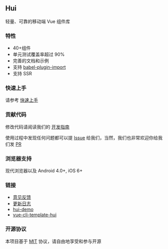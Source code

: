 <div class="h-doc-intro">
  <h2>Hui</h2>
  <p>轻量、可靠的移动端 Vue 组件库</p>
</div>

### 特性

* 40+组件
* 单元测试覆盖率超过 90%
* 完善的文档和示例
* 支持 [babel-plugin-import](https://github.com/ant-design/babel-plugin-import)
* 支持 SSR

### 快速上手

请参考 [快速上手](#/quickstart)

### 贡献代码

修改代码请阅读我们的 [开发指南](#/contribution)

使用过程中发现任何问题都可以提 [Issue](https://github.com/hitao123/hui/issues) 给我们，当然，我们也非常欢迎你给我们发 [PR](https://github.com/hitao123/hui/pulls)

### 浏览器支持

现代浏览器以及 Android 4.0+, iOS 6+

### 链接

* [意见反馈](https://github.com/hitao123/hui/issues)
* [更新日志](#/changelog)
* [hui-demo](https://hitao123.github.io/hui/)
* [vue-cli-template-hui](https://github.com/rvs-template/vue-cli-template-hui)

### 开源协议

本项目基于 [MIT](https://zh.wikipedia.org/wiki/MIT%E8%A8%B1%E5%8F%AF%E8%AD%89) 协议，请自由地享受和参与开源
